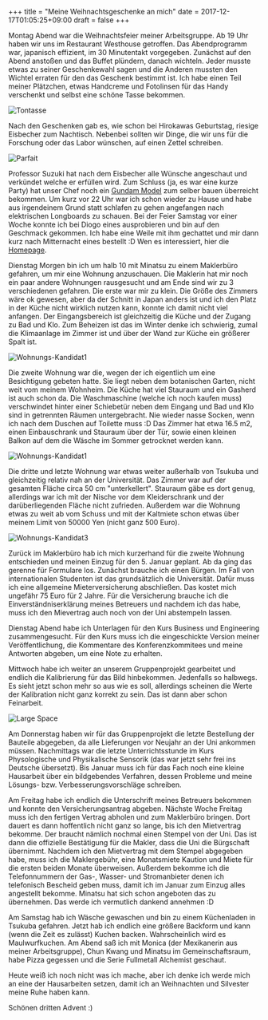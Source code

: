 +++
title = "Meine Weihnachtsgeschenke an mich"
date = 2017-12-17T01:05:25+09:00
draft = false
+++

Montag Abend war die Weihnachtsfeier meiner Arbeitsgruppe. Ab 19 Uhr haben wir
uns im Restaurant Westhouse getroffen. Das Abendprogramm war, japanisch
effizient, im 30 Minutentakt vorgegeben. Zunächst auf den Abend anstoßen und das
Buffet plündern, danach wichteln. Jeder musste etwas zu seiner Geschenkewahl
sagen und die Anderen mussten den Wichtel erraten für den das Geschenk bestimmt
ist. Ich habe einen Teil meiner Plätzchen, etwas Handcreme und Fotolinsen für
das Handy verschenkt und selbst eine schöne Tasse bekommen.

![Tontasse](/img/2017_12_16/cup.jpg)

Nach den Geschenken gab es, wie schon bei Hirokawas Geburtstag, riesige
Eisbecher zum Nachtisch. Nebenbei sollten wir Dinge, die wir uns für die
Forschung oder das Labor wünschen, auf einen Zettel schreiben.

![Parfait](/img/2017_12_16/parfait.jpg)

Professor Suzuki hat nach dem Eisbecher alle Wünsche angeschaut und verkündet
welche er erfüllen wird. Zum Schluss (ja, es war eine kurze Party) hat unser
Chef noch ein [Gundam Model] zum selber bauen überreicht bekommen. Um kurz vor
22 Uhr war ich schon wieder zu Hause und habe aus irgendeinem Grund statt
schlafen zu gehen angefangen nach elektrischen Longboards zu schauen. Bei der
Feier Samstag vor einer Woche konnte ich bei Diogo eines ausprobieren und bin
auf den Geschmack gekommen. Ich habe eine Weile mit ihm gechattet und mir dann
kurz nach Mitternacht eines bestellt :D Wen es interessiert, hier die [Homepage].

Dienstag Morgen bin ich um halb 10 mit Minatsu zu einem Maklerbüro gefahren, um
mir eine Wohnung anzuschauen. Die Maklerin hat mir noch ein paar andere
Wohnungen rausgesucht und am Ende sind wir zu 3 verschiedenen gefahren. Die
erste war mir zu klein. Die Größe des Zimmers wäre ok gewesen, aber da der
Schnitt in Japan anders ist und ich den Platz in der Küche nicht wirklich nutzen
kann, konnte ich damit nicht viel anfangen. Der Eingangsbereich ist gleichzeitig
die Küche und der Zugang zu Bad und Klo. Zum Beheizen ist das im Winter denke
ich schwierig, zumal die Klimaanlage im Zimmer ist und über der Wand zur Küche
ein größerer Spalt ist.

![Wohnungs-Kandidat1](/img/2017_12_16/toosmall.png)

Die zweite Wohnung war die, wegen der ich eigentlich um eine Besichtigung
gebeten hatte. Sie liegt neben dem botanischen Garten, nicht weit vom meinem
Wohnheim. Die Küche hat viel Stauraum und ein Gasherd ist auch schon da. Die
Waschmaschine (welche ich noch kaufen muss) verschwindet hinter einer Schiebetür
neben dem Eingang und Bad und Klo sind in getrennten Räumen untergebracht. Nie
wieder nasse Socken, wenn ich nach dem Duschen auf Toilette muss :D
Das Zimmer hat etwa 16.5 m2, einen Einbauschrank und Stauraum über der Tür,
sowie einen kleinen Balkon auf dem die Wäsche im Sommer getrocknet werden kann.

![Wohnungs-Kandidat1](/img/2017_12_16/apartment.png)

Die dritte und letzte Wohnung war etwas weiter außerhalb von Tsukuba und
gleichzeitig relativ nah an der Universität. Das Zimmer war auf der gesamten
Fläche circa 50 cm "unterkellert". Stauraum gäbe es dort genug, allerdings war
ich mit der Nische vor dem Kleiderschrank und der darüberliegenden Fläche nicht
zufrieden. Außerdem war die Wohnung etwas zu weit ab vom Schuss und mit der
Kaltmiete schon etwas über meinem Limit von 50000 Yen (nicht ganz 500 Euro).

![Wohnungs-Kandidat3](/img/2017_12_16/toolarge.jpg)

Zurück im Maklerbüro hab ich mich kurzerhand für die zweite Wohnung entschieden
und meinen Einzug für den 5. Januar geplant. Ab da ging das gerenne für
Formulare los. Zunächst brauche ich einen Bürgen. Im Fall von internationalen
Studenten ist das grundsätzlich die Universität. Dafür muss ich eine allgemeine
Mieterversicherung abschließen. Das kostet mich ungefähr 75 Euro für 2 Jahre.
Für die Versicherung brauche ich die Einverständniserklärung meines Betreuers
und nachdem ich das habe, muss ich den Mievertrag auch noch von der Uni
abstempeln lassen.

Dienstag Abend habe ich Unterlagen für den Kurs Business und Engineering
zusammengesucht. Für den Kurs muss ich die eingeschickte Version meiner
Veröffentlichung, die Kommentare des Konferenzkommitees und meine Antworten
abgeben, um eine Note zu erhalten.

Mittwoch habe ich weiter an unserem Gruppenprojekt gearbeitet und endlich die
Kalibrierung für das Bild hinbekommen. Jedenfalls so halbwegs. Es sieht jetzt
schon mehr so aus wie es soll, allerdings scheinen die Werte der Kalibration
nicht ganz korrekt zu sein. Das ist dann aber schon Feinarbeit.

![Large Space](/img/2017_12_16/space.jpg)

Am Donnerstag haben wir für das Gruppenprojekt die letzte Bestellung der
Bauteile abgegeben, da alle Lieferungen vor Neujahr an der Uni ankommen müssen.
Nachmittags war die letzte Unterrichtsstunde im Kurs Physologische und
Physikalische Sensorik (das war jetzt sehr frei ins Deutsche übersetzt). Bis
Januar muss ich für das Fach noch eine kleine Hausarbeit über ein bildgebendes
Verfahren, dessen Probleme und meine Lösungs- bzw. Verbesserungsvorschläge
schreiben.

Am Freitag habe ich endlich die Unterschrift meines Betreuers bekommen und
konnte den Versicherungsantrag abgeben. Nächste Woche Freitag muss ich den
fertigen Vertrag abholen und zum Maklerbüro bringen. Dort dauert es dann
hoffentlich nicht ganz so lange, bis ich den Mietvertrag bekomme. Der braucht
nämlich nochmal einen Stempel von der Uni. Das ist dann die offizielle
Bestätigung für die Makler, dass die Uni die Bürgschaft übernimmt. Nachdem ich
den Mietvertrag mit dem Stempel abgegeben habe, muss ich die Maklergebühr, eine
Monatsmiete Kaution und Miete für die ersten beiden Monate überweisen. Außerdem
bekomme ich die Telefonnummern der Gas-, Wasser- und Stromanbieter denen ich
telefonisch Bescheid geben muss, damit ich im Januar zum Einzug alles angestellt
bekomme. Minatsu hat sich schon angeboten das zu übernehmen. Das werde ich
vermutlich dankend annehmen :D

Am Samstag hab ich Wäsche gewaschen und bin zu einem Küchenladen in Tsukuba
gefahren. Jetzt hab ich endlich eine größere Backform und kann (wenn die Zeit es
zulässt) Kuchen backen. Wahrscheinlich wird es Maulwurfkuchen. Am Abend saß ich
mit Monica (der Mexikanerin aus meiner Arbeitsgruppe), Chun Kwang und Minatsu im
Gemeinschaftsraum, habe Pizza gegessen und die Serie Fullmetall Alchemist
geschaut.

Heute weiß ich noch nicht was ich mache, aber ich denke ich werde mich an eine
der Hausarbeiten setzen, damit ich an Weihnachten und Silvester meine Ruhe haben
kann.

Schönen dritten Advent :)

<!-- Links: -->
[Homepage]: https://meepoboard.com
[Gundam Model]: https://www.japantimes.co.jp/life/2014/03/20/lifestyle/giant-robots-officially-fly-the-flag-for-cool-japan/#.WjTh3rb5zVo
